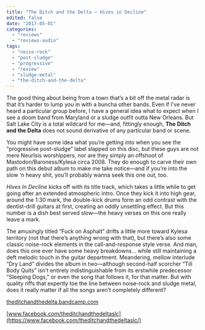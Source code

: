 ```yaml
---
title: "The Ditch and the Delta – Hives in Decline"
edited: false
date: "2017-05-01"
categories:
  - "reviews"
  - "reviews-audio"
tags:
  - "noise-rock"
  - "post-sludge"
  - "progressive"
  - "review"
  - "sludge-metal"
  - "the-ditch-and-the-delta"
---
```


The good thing about being from a town that’s a bit off the metal radar is that it’s harder to lump you in with a buncha other bands. Even if I’ve never heard a particular group before, I have a general idea what to expect when I see a doom band from Maryland or a sludge outfit outta New Orleans. But Salt Lake City is a total wildcard for me—and, fittingly enough, **The Ditch and the Delta** does not sound derivative of any particular band or scene.

You might have some idea what you’re getting into when you see the “progressive post-sludge” label slapped on this disc, but these guys are not mere NeurIsis worshippers, nor are they simply an offshoot of Mastodon/Baroness/Kylesa circa 2008. They do enough to carve their own path on this debut album to make me take notice—and if you’re into the slow ‘n heavy shit, you’ll probably wanna seek this one out, too.

_Hives In Decline_ kicks off with its title track, which takes a little while to get going after an extended atmospheric intro. Once they kick it into high gear, around the 1:30 mark, the double-kick drums form an odd contrast with the dentist-drill guitars at first, creating an oddly unsettling effect. But this number is a dish best served slow—the heavy verses on this one really leave a mark.

The amusingly titled “Fuck on Asphalt” drifts a little more toward Kylesa territory (not that there’s anything wrong with that), but there’s also some classic noise-rock elements in the call-and-response style verse. And man, does this one ever have some heavy breakdowns… while still maintaining a deft melodic touch in the guitar department. Meandering, mellow interlude “Dry Land” divides the album in two—although second-half scorcher “Till Body Quits” isn’t entirely indistinguishable from its erstwhile predecessor “Sleeping Dogs,” or even the song that follows it, for that matter. But with quality riffs that expertly toe the line between noise-rock and sludge metal, does it really matter if all the songs aren’t completely different?

[theditchandthedelta.bandcamp.com](https://theditchandthedelta.bandcamp.com/)

[www.facebook.com/theditchandthedeltaslc](https://www.facebook.com/theditchandthedeltaslc/)
